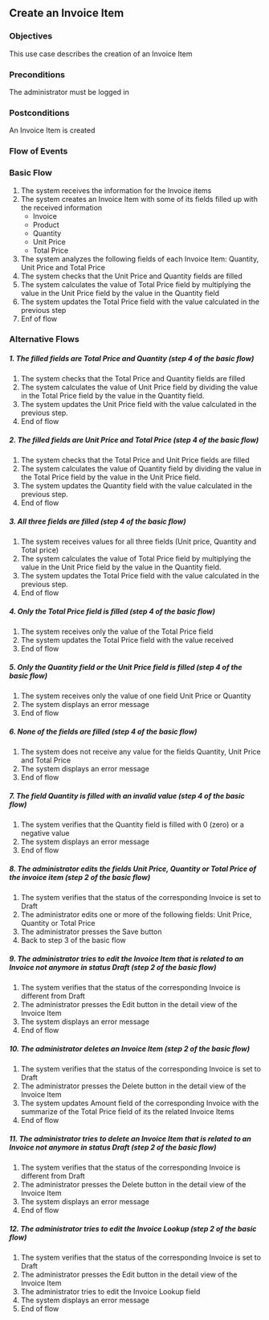 ## Create an Invoice Item

### Objectives 
This use case describes the creation of an Invoice Item

### Preconditions
The administrator must be logged in

### Postconditions
An Invoice Item is created

### Flow of Events

### Basic Flow

1. The system receives the information for the Invoice items
2. The system creates an Invoice Item with some of its fields filled up with the received information
   - Invoice
   - Product
   - Quantity
   - Unit Price
   - Total Price
3. The system analyzes the following fields of each Invoice Item: Quantity, Unit Price and Total Price
4. The system checks that the Unit Price and Quantity fields are filled
5. The system calculates the value of Total Price field by multiplying the value in the Unit Price field by the value in the Quantity field
6. The system updates the Total Price field with the value calculated in the previous step
7. Enf of flow


### Alternative Flows

##### 1. The filled fields are Total Price and Quantity (step 4 of the basic flow)
   1. The system checks that the Total Price and Quantity fields are filled
   2. The system calculates the value of Unit Price field by dividing the value in the Total Price field by the value in the Quantity field.
   3. The system updates the Unit Price field with the value calculated in the previous step.
   4. End of flow

##### 2. The filled fields are Unit Price and Total Price (step 4 of the basic flow)
   1. The system checks that the Total Price and Unit Price fields are filled
   2. The system calculates the value of Quantity field by dividing the value in the Total Price field by the value in the Unit Price field.
   3. The system updates the Quantity field with the value calculated in the previous step.
   4. End of flow
   
##### 3. All three fields are filled (step 4 of the basic flow)
   1. The system receives values for all three fields (Unit price, Quantity and Total price)
   2. The system calculates the value of Total Price field by multiplying the value in the Unit Price field by the value in the Quantity field.
   3. The system updates the Total Price field with the value calculated in the previous step.
   4. End of flow

##### 4. Only the Total Price field is filled (step 4 of the basic flow)
   1. The system receives only the value of the Total Price field
   2. The system updates the Total Price field with the value received
   3. End of flow
   
##### 5. Only the Quantity field or the Unit Price field is filled (step 4 of the basic flow)
   1. The system receives only the value of one field Unit Price or Quantity
   2. The system displays an error message
   3. End of flow
   
##### 6. None of the fields are filled (step 4 of the basic flow)
   1. The system does not receive any value for the fields Quantity, Unit Price and Total Price
   2. The system displays an error message
   3. End of flow
   
##### 7. The field Quantity is filled with an invalid value (step 4 of the basic flow)
   1. The system verifies that the Quantity field is filled with 0 (zero) or a negative value
   2. The system displays an error message
   3. End of flow
   
##### 8. The administrator edits the fields Unit Price, Quantity or Total Price of the invoice item (step 2 of the basic flow)
   1. The system verifies that the status of the corresponding Invoice is set to Draft
   2. The administrator edits one or more of the following fields: Unit Price, Quantity or Total Price
   3. The administrator presses the Save button
   4. Back to step 3 of the basic flow

##### 9. The administrator tries to edit the Invoice Item that is related to an Invoice not anymore in status Draft (step 2 of the basic flow)
   1. The system verifies that the status of the corresponding Invoice is different from Draft
   2. The administrator presses the Edit button in the detail view of the Invoice Item
   3. The system displays an error message
   4. End of flow

##### 10. The administrator deletes an Invoice Item (step 2 of the basic flow)
   1. The system verifies that the status of the corresponding Invoice is set to Draft
   2. The administrator presses the Delete button in the detail view of the Invoice Item
   3. The system updates Amount field of the corresponding Invoice with the summarize of the Total Price field of its the related Invoice Items
   4. End of flow
   
##### 11. The administrator tries to delete an Invoice Item that is related to an Invoice not anymore in status Draft (step 2 of the basic flow)
   1. The system verifies that the status of the corresponding Invoice is different from Draft
   2. The administrator presses the Delete button in the detail view of the Invoice Item
   3. The system displays an error message
   4. End of flow

##### 12. The administrator tries to edit the Invoice Lookup (step 2 of the basic flow)
   1. The system verifies that the status of the corresponding Invoice is set to Draft
   2. The administrator presses the Edit button in the detail view of the Invoice Item 
   3. The administrator tries to edit the Invoice Lookup field
   4. The system displays an error message
   5.	End of flow


